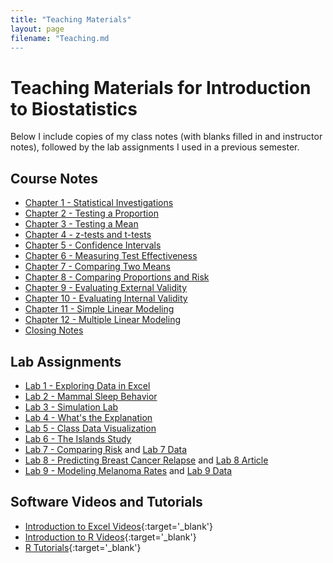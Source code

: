 ```yaml
---
title: "Teaching Materials"
layout: page
filename: "Teaching.md
---
```


# Teaching Materials for Introduction to Biostatistics

Below I include copies of my class notes (with blanks filled in and instructor notes), followed by the lab assignments I used in a previous semester.

## Course Notes

 - [Chapter 1 - Statistical Investigations](/materials/Ch1.pdf)
 - [Chapter 2 - Testing a Proportion](/materials/Ch2.pdf)
 - [Chapter 3 - Testing a Mean](/materials/Ch3.pdf)
 - [Chapter 4 - z-tests and t-tests](/materials/Ch4.pdf)
 - [Chapter 5 - Confidence Intervals](/materials/Ch5.pdf)
 - [Chapter 6 - Measuring Test Effectiveness](/materials/Ch6.pdf)
 - [Chapter 7 - Comparing Two Means](/materials/Ch7.pdf)
 - [Chapter 8 - Comparing Proportions and Risk](/materials/Ch8.pdf)
 - [Chapter 9 - Evaluating External Validity](/materials/Ch9.pdf)
 - [Chapter 10 - Evaluating Internal Validity](/materials/Ch10.pdf)
 - [Chapter 11 - Simple Linear Modeling](/materials/Ch11.pdf)
 - [Chapter 12 - Multiple Linear Modeling](/materials/Ch12.pdf)
 - [Closing Notes](/materials/Closing.pdf)

## Lab Assignments

- [Lab 1 - Exploring Data in Excel](/materials/lab-1.pdf)
- [Lab 2 - Mammal Sleep Behavior](/materials/lab-2.pdf)
- [Lab 3 - Simulation Lab](/materials/lab-3.pdf)
- [Lab 4 - What's the Explanation](/materials/lab-4.pdf)
- [Lab 5 - Class Data Visualization](/materials/lab-5.pdf)
- [Lab 6 - The Islands Study](/materials/lab-6.pdf)
- [Lab 7 - Comparing Risk](/materials/lab-7.pdf) and [Lab 7 Data](/materials/heart.csv)
- [Lab 8 - Predicting Breast Cancer Relapse](/materials/lab-8.pdf) and [Lab 8 Article](/materials/lab-8-article.pdf)
- [Lab 9 - Modeling Melanoma Rates](/materials/lab-9.pdf) and [Lab 9 Data](/materials/Melanoma.csv)

## Software Videos and Tutorials

 - [Introduction to Excel Videos](https://www.youtube.com/watch?v=iQWC3Q4D5VM&list=PLTE0IJCCTM9LdpwKNRLjoio__qLIrYZDC){:target='_blank'}
 - [Introduction to R Videos](https://www.youtube.com/watch?v=7tDK_i11jqw&list=PLTE0IJCCTM9ILfW8OaLqZd37G7X4WDtl-){:target='_blank'}
 - [R Tutorials](https://stat212-learnr.stat.illinois.edu/){:target='_blank'}
